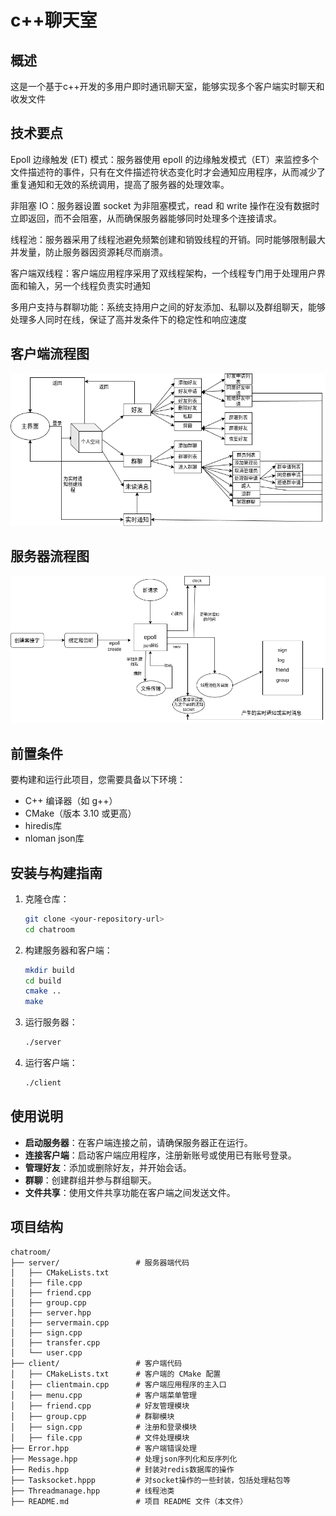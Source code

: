 # c++聊天室

## 概述
这是一个基于c++开发的多用户即时通讯聊天室，能够实现多个客户端实时聊天和收发文件

## 技术要点
Epoll 边缘触发 (ET) 模式：服务器使用 epoll 的边缘触发模式（ET）来监控多个文件描述符的事件，只有在文件描述符状态变化时才会通知应用程序，从而减少了重复通知和无效的系统调用，提高了服务器的处理效率。

非阻塞 IO：服务器设置 socket 为非阻塞模式，read 和 write 操作在没有数据时立即返回，而不会阻塞，从而确保服务器能够同时处理多个连接请求。

线程池：服务器采用了线程池避免频繁创建和销毁线程的开销。同时能够限制最大并发量，防止服务器因资源耗尽而崩溃。

客户端双线程：客户端应用程序采用了双线程架构，一个线程专门用于处理用户界面和输入，另一个线程负责实时通知

多用户支持与群聊功能：系统支持用户之间的好友添加、私聊以及群组聊天，能够处理多人同时在线，保证了高并发条件下的稳定性和响应速度

## 客户端流程图
![](客户端.drawio.png)
## 服务器流程图
![](服务器架构.drawio.png)
## 前置条件

要构建和运行此项目，您需要具备以下环境：

- C++ 编译器（如 g++）
- CMake（版本 3.10 或更高）
- hiredis库
- nloman json库

## 安装与构建指南

1. 克隆仓库：

   ```bash
   git clone <your-repository-url>
   cd chatroom
   ```

2. 构建服务器和客户端：

   ```bash
   mkdir build
   cd build
   cmake ..
   make
   ```

3. 运行服务器：

   ```bash
   ./server
   ```

4. 运行客户端：

   ```bash
   ./client
   ```

## 使用说明

- **启动服务器**：在客户端连接之前，请确保服务器正在运行。
- **连接客户端**：启动客户端应用程序，注册新账号或使用已有账号登录。
- **管理好友**：添加或删除好友，并开始会话。
- **群聊**：创建群组并参与群组聊天。
- **文件共享**：使用文件共享功能在客户端之间发送文件。

## 项目结构

```
chatroom/
├── server/                 # 服务器端代码
│   ├── CMakeLists.txt
│   ├── file.cpp
│   ├── friend.cpp
│   ├── group.cpp
│   ├── server.hpp
│   ├── servermain.cpp
│   ├── sign.cpp
│   ├── transfer.cpp
│   └── user.cpp
├── client/                 # 客户端代码
│   ├── CMakeLists.txt      # 客户端的 CMake 配置
│   ├── clientmain.cpp      # 客户端应用程序的主入口
│   ├── menu.cpp            # 客户端菜单管理
│   ├── friend.cpp          # 好友管理模块
│   ├── group.cpp           # 群聊模块
│   ├── sign.cpp            # 注册和登录模块
│   ├── file.cpp            # 文件处理模块
├── Error.hpp               # 客户端错误处理
├── Message.hpp             # 处理json序列化和反序列化
├── Redis.hpp               # 封装对redis数据库的操作
├── Tasksocket.hppp         # 对socket操作的一些封装，包括处理粘包等
├── Threadmanage.hpp        # 线程池类
├── README.md               # 项目 README 文件（本文件）

